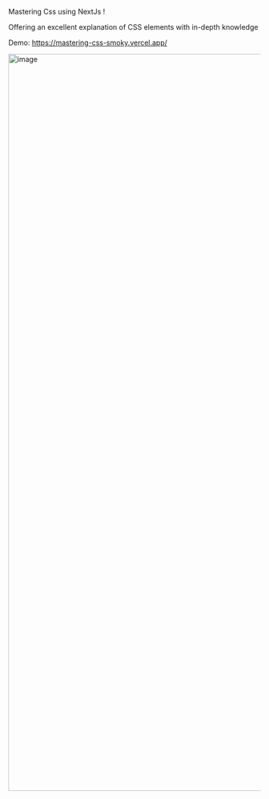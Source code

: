 Mastering Css using NextJs !

Offering an excellent explanation of CSS elements with in-depth knowledge

Demo: https://mastering-css-smoky.vercel.app/


<img width="1470" alt="image" src="https://github.com/user-attachments/assets/0ce8e649-46f9-44b0-a717-4a82b138c03e" />
